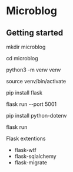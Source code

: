 # Microblog

## Getting started

mkdir microblog

cd microblog

python3 -m venv venv

source venv/bin/activate

pip install flask

flask run --port 5001

pip install python-dotenv

flask run

Flask extentions
- flask-wtf
- flask-sqlalchemy
- flask-migrate